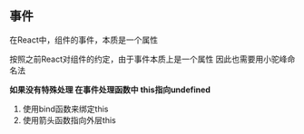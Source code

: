 ## 事件
在React中，组件的事件，本质是一个属性

按照之前React对组件的约定，由于事件本质上是一个属性 因此也需要用小驼峰命名法

**如果没有特殊处理 在事件处理函数中 this指向undefined**
1. 使用bind函数来绑定this
2. 使用箭头函数指向外层this